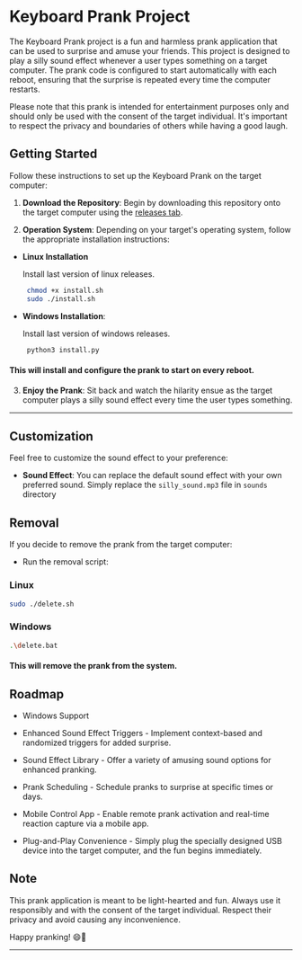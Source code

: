 # Keyboard Prank Project

The Keyboard Prank project is a fun and harmless prank application that can be used to surprise and amuse your friends. This project is designed to play a silly sound effect whenever a user types something on a target computer. The prank code is configured to start automatically with each reboot, ensuring that the surprise is repeated every time the computer restarts.

Please note that this prank is intended for entertainment purposes only and should only be used with the consent of the target individual. It's important to respect the privacy and boundaries of others while having a good laugh.

## Getting Started

Follow these instructions to set up the Keyboard Prank on the target computer:

1. **Download the Repository**: Begin by downloading this repository onto the target computer using the [releases tab](https://github.com/aetricy/keyboard_prank/releases/tag/alpha-v0.0.1).


  
3.  **Operation System**: Depending on your target's operating system, follow the appropriate installation instructions:


- **Linux Installation**

   Install last version of linux releases.
  
    ```bash
     chmod +x install.sh
     sudo ./install.sh
    ```

    
- **Windows Installation**:

    Install last version of windows releases.
  ```bash
   python3 install.py
    ```
   
   
#### This will install and configure the prank to start on every reboot.

3. **Enjoy the Prank**: Sit back and watch the hilarity ensue as the target computer plays a silly sound effect every time the user types something.

---

## Customization

Feel free to customize the sound effect to your preference:

- **Sound Effect**: You can replace the default sound effect with your own preferred sound. Simply replace the `silly_sound.mp3` file in `sounds` directory


## Removal

If you decide to remove the prank from the target computer:

- Run the removal script:

### Linux

   ```bash
   sudo ./delete.sh
   ```

### Windows

   ```bash
   .\delete.bat
   ```


#### This will remove the prank from the system.


## Roadmap

- Windows Support   

- Enhanced Sound Effect Triggers - Implement context-based and randomized triggers for added surprise.

- Sound Effect Library - Offer a variety of amusing sound options for enhanced pranking.

- Prank Scheduling - Schedule pranks to surprise at specific times or days.

- Mobile Control App - Enable remote prank activation and real-time reaction capture via a mobile app.

- Plug-and-Play Convenience - Simply plug the specially designed USB device into the target computer, and the fun begins immediately.


## Note

This prank application is meant to be light-hearted and fun. Always use it responsibly and with the consent of the target individual. Respect their privacy and avoid causing any inconvenience.

Happy pranking! 😄🎉

---

